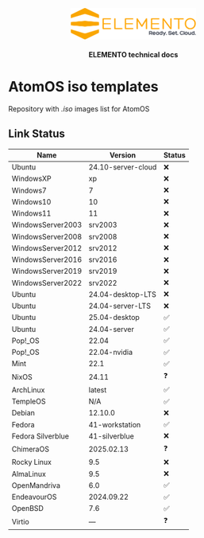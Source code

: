 <center>
    <br/>
    <br/>
    <br/>
    <img src="https://raw.githubusercontent.com/Elemento-Modular-Cloud/graphic-assets/main/logos/OLD/horizontal/Logo%20horizontal%20lightbg%20transp.svg" width=50%/>
    <br/>
    <h4>
        ELEMENTO technical docs
    </h4>
</center>

# AtomOS iso templates

Repository with *.iso* images list for AtomOS

## Link Status
<!--status-start-->
| Name | Version | Status |
|------|---------|--------|
| Ubuntu | 24.10-server-cloud | ❌ |
| WindowsXP | xp | ❌ |
| Windows7 | 7 | ❌ |
| Windows10 | 10 | ❌ |
| Windows11 | 11 | ❌ |
| WindowsServer2003 | srv2003 | ❌ |
| WindowsServer2008 | srv2008 | ❌ |
| WindowsServer2012 | srv2012 | ❌ |
| WindowsServer2016 | srv2016 | ❌ |
| WindowsServer2019 | srv2019 | ❌ |
| WindowsServer2022 | srv2022 | ❌ |
| Ubuntu | 24.04-desktop-LTS | ❌ |
| Ubuntu | 24.04-server-LTS | ❌ |
| Ubuntu | 25.04-desktop | ✅ |
| Ubuntu | 24.04-server | ✅ |
| Pop!_OS | 22.04 | ✅ |
| Pop!_OS | 22.04-nvidia | ✅ |
| Mint | 22.1 | ✅ |
| NixOS | 24.11 | ❓ |
| ArchLinux | latest | ✅ |
| TempleOS | N/A | ✅ |
| Debian | 12.10.0 | ❌ |
| Fedora | 41-workstation | ✅ |
| Fedora Silverblue | 41-silverblue | ❌ |
| ChimeraOS | 2025.02.13 | ❓ |
| Rocky Linux | 9.5 | ❌ |
| AlmaLinux | 9.5 | ❌ |
| OpenMandriva | 6.0 | ✅ |
| EndeavourOS | 2024.09.22 | ✅ |
| OpenBSD | 7.6 | ✅ |
| Virtio | — | ❓ |
<!--status-end-->
